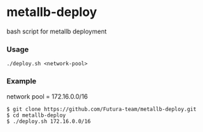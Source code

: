 # metallb-deploy
bash script for metallb deployment

### Usage

```
./deploy.sh <network-pool>
```

### Example
network pool = 172.16.0.0/16
```
$ git clone https://github.com/Futura-team/metallb-deploy.git
$ cd metallb-deploy
$ ./deploy.sh 172.16.0.0/16
```
